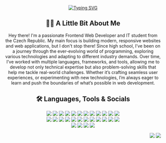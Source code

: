 <div align="center">
  <a href="https://git.io/typing-svg" target="_blank">
    <img src="https://readme-typing-svg.herokuapp.com?font=JetBrains+Mono&weight=600&duration=2500&center=true&vCenter=true&multiline=true&repeat=false&width=450&height=60&lines=Hi%F0%9F%91%8B+I'm+Ale%C5%A1+Urb%C3%A1nek;Welcome+to+my+school+project+archive" alt="Typing SVG" />
  </a>
</div>

<div align="center">
  <h2>👨‍💻 A Little Bit About Me</h2>
  <p>
    Hey there! I'm a passionate Frontend Web Developer and IT student from the Czech Republic. 
    My main focus is building modern, responsive websites and web applications, but I don't stop there! 
    Since high school, I’ve been on a journey through the ever-evolving world of programming, 
    exploring various technologies and adapting to different industry demands. 
    Over time, I’ve worked with multiple languages, frameworks, and tools, allowing me to develop not only technical expertise 
    but also problem-solving skills that help me tackle real-world challenges.
    Whether it’s crafting seamless user experiences, or experimenting with new technologies, 
    I’m always eager to learn and push the boundaries of what’s possible in web development.
  </p>
</div>
<!-- 
<div align="center">
  <picture>
    <source media="(prefers-color-scheme: dark)" srcset="https://raw.githubusercontent.com/CmdCV/CmdCV/output/github-contribution-grid-snake-dark.svg" />
    <source media="(prefers-color-scheme: light)" srcset="https://raw.githubusercontent.com/CmdCV/CmdCV/output/github-contribution-grid-snake.svg" />
    <img alt="github-snake" src="https://raw.githubusercontent.com/CmdCV/CmdCV/output/github-contribution-grid-snake.svg" />
  </picture>
</div>
</br>
-->
<div align="center">
  <h2>🛠️ Languages, Tools & Socials</h2>
  <img src="https://skillicons.dev/icons?i=html" />
  <img src="https://skillicons.dev/icons?i=css" />
  <img src="https://skillicons.dev/icons?i=js" />
  <img src="https://skillicons.dev/icons?i=ts" />
  <img src="https://skillicons.dev/icons?i=scss" />
  <img src="https://skillicons.dev/icons?i=angular" />
  <img src="https://skillicons.dev/icons?i=nodejs" />
  <img src="https://skillicons.dev/icons?i=firebase" />
  <img src="https://skillicons.dev/icons?i=java" />
  <img src="https://skillicons.dev/icons?i=python" />
  <img src="https://skillicons.dev/icons?i=c" />
  <img src="https://skillicons.dev/icons?i=cpp" />
  </br>  
  <img src="https://skillicons.dev/icons?i=apple" />  
  <img src="https://skillicons.dev/icons?i=ubuntu" />  
  <img src="https://skillicons.dev/icons?i=git" />
  <a href="https://github.com/CmdCV" target="_blank"><img src="https://skillicons.dev/icons?i=github" /></a>
  <a href="https://gitlab.com/ales.urbanek" target="_blank"><img src="https://skillicons.dev/icons?i=gitlab" /></a>
  <img src="https://skillicons.dev/icons?i=vscode" />
  <a href="https://jetbrains.com/idea" target="_blank"><img src="https://skillicons.dev/icons?i=idea" /></a>
  <a href="https://jetbrains.com/clion" target="_blank"><img src="https://skillicons.dev/icons?i=clion" /></a>
  <a href="https://jetbrains.com/pycharm" target="_blank"><img src="https://skillicons.dev/icons?i=pycharm" /></a>
  <a href="https://jetbrains.com/webstorm" target="_blank"><img src="https://skillicons.dev/icons?i=webstorm" /></a>
  <a href="https://jetbrains.com/phpstorm" target="_blank"><img src="https://skillicons.dev/icons?i=phpstorm" /></a>
  <img src="https://skillicons.dev/icons?i=notion" />
  </br>  
  <a href="https://instagram.com/ales_urbanek_" target="_blank"><img src="https://skillicons.dev/icons?i=instagram" /></a>
  <a href="https://discordapp.com/users/388703368006205440" target="_blank"><img src="https://skillicons.dev/icons?i=discord" /></a>
  <a href="https://x.com/cmd_cv" target="_blank"><img src="https://skillicons.dev/icons?i=twitter" /></a>
  <a href="https://www.linkedin.com/in/ales-urbanek" target="_blank"><img src="https://skillicons.dev/icons?i=linkedin" /></a>
</div>
<p align="end"> 
  <img src="https://img.shields.io/badge/2-BIT@FIT-purple" />
  <img src="https://visitor-badge.laobi.icu/badge?page_id=cmdcv.cmdcv" />
  <!--<img src="https://profile-counter.glitch.me/cmdcv/count.svg" alt="Visitor's Count" />-->
</p>
